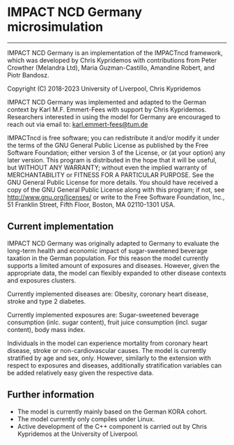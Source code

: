 # IMPACT NCD Germany microsimulation

--------------------------------------------------------------------------------

IMPACT NCD Germany is an implementation of the IMPACTncd framework, which was developed by Chris
Kypridemos with contributions from Peter Crowther (Melandra Ltd), Maria
Guzman-Castillo, Amandine Robert, and Piotr Bandosz.

Copyright (C) 2018-2023 University of Liverpool, Chris Kypridemos

IMPACT NCD Germany was implemented and adapted to the German context by Karl M.F.
Emmert-Fees with support by Chris Kypridemos. Researchers interested in using the model
for Germany are encouraged to reach out via email to: karl.emmert-fees@tum.de

IMPACTncd is free software; you can redistribute it and/or modify it under the
terms of the GNU General Public License as published by the Free Software
Foundation; either version 3 of the License, or (at your option) any later
version. This program is distributed in the hope that it will be useful, but
WITHOUT ANY WARRANTY; without even the implied warranty of MERCHANTABILITY or
FITNESS FOR A PARTICULAR PURPOSE. See the GNU General Public License for more
details. You should have received a copy of the GNU General Public License along
with this program; if not, see <http://www.gnu.org/licenses/> or write to the
Free Software Foundation, Inc., 51 Franklin Street, Fifth Floor, Boston, MA
02110-1301 USA.

## Current implementation

IMPACT NCD Germany was originally adapted to Germany to evaluate the long-term health
and economic impact of sugar-sweetened beverage taxation in the German population. For this reason
the model currently supports a limited amount of exposures and diseases. However, given
the appropriate data, the model can flexibly expanded to other disease contexts and exposures clusters.

Currently implemented diseases are: Obesity, coronary heart disease, stroke and type 2 diabetes.

Currently implemented exposures are: Sugar-sweetened beverage consumption (inlc. sugar content),
fruit juice consumption (incl. sugar content), body mass index.

Individuals in the model can experience mortality from coronary heart disease, stroke or non-cardiovascular
causes. The model is currently stratified by age and sex, only. However, similarly to the extension
with respect to exposures and diseases, additionally stratification variables can be added relatively easy
given the respective data.

## Further information

- The model is currently mainly based on the German KORA cohort.
- The model currently only compiles under Linux.
- Active development of the C++ component is carried out by Chris Kypridemos at the University of Liverpool.
